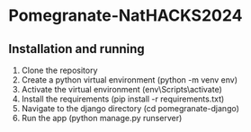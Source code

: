 # Pomegranate-NatHACKS2024

## Installation and running

1. Clone the repository
2. Create a python virtual environment (python -m venv env)
3. Activate the virtual environment (env\Scripts\activate)
4. Install the requirements (pip install -r requirements.txt)
5. Navigate to the django directory (cd pomegranate-django)
6. Run the app (python manage.py runserver)
